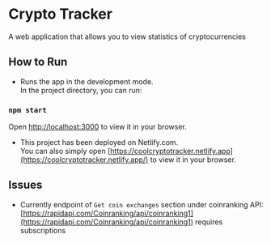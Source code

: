 # Crypto Tracker

A web application that allows you to view statistics of cryptocurrencies

## How to Run

- Runs the app in the development mode.\
In the project directory, you can run:

### `npm start`

Open [http://localhost:3000](http://localhost:3000) to view it in your browser.

- This project has been deployed on Netlify.com.\
You can also simply open [https://coolcryptotracker.netlify.app](https://coolcryptotracker.netlify.app/) to view it in your browser.

## Issues
- Currently endpoint of `Get coin exchanges` section under coinranking API: [https://rapidapi.com/Coinranking/api/coinranking1](https://rapidapi.com/Coinranking/api/coinranking1) requires subscriptions
